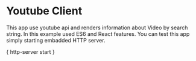 # Youtube Client


This app use youtube api and renders information about Video by search string. In this example used ES6 and React features.
You can test this app simply starting embadded HTTP server. 

{ http-server start }
